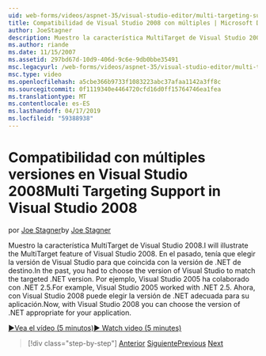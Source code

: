 ```yaml
---
uid: web-forms/videos/aspnet-35/visual-studio-editor/multi-targeting-support-in-visual-studio-2008
title: Compatibilidad de Visual Studio 2008 con múltiples | Microsoft Docs
author: JoeStagner
description: Muestro la característica MultiTarget de Visual Studio 2008. En el pasado, tenía que elegir la versión de Visual Studio para que coincida con el destino versi .NET...
ms.author: riande
ms.date: 11/15/2007
ms.assetid: 297bd67d-10d9-406d-9c6e-9db0bbe35491
msc.legacyurl: /web-forms/videos/aspnet-35/visual-studio-editor/multi-targeting-support-in-visual-studio-2008
msc.type: video
ms.openlocfilehash: a5cbe366b9733f1083223abc37afaa1142a3ff8c
ms.sourcegitcommit: 0f1119340e4464720cfd16d0ff15764746ea1fea
ms.translationtype: MT
ms.contentlocale: es-ES
ms.lasthandoff: 04/17/2019
ms.locfileid: "59388938"
---
```

# <a name="multi-targeting-support-in-visual-studio-2008"></a><span data-ttu-id="5cf74-104">Compatibilidad con múltiples versiones en Visual Studio 2008</span><span class="sxs-lookup"><span data-stu-id="5cf74-104">Multi Targeting Support in Visual Studio 2008</span></span>

<span data-ttu-id="5cf74-105">por [Joe Stagner](https://github.com/JoeStagner)</span><span class="sxs-lookup"><span data-stu-id="5cf74-105">by [Joe Stagner](https://github.com/JoeStagner)</span></span>

<span data-ttu-id="5cf74-106">Muestro la característica MultiTarget de Visual Studio 2008.</span><span class="sxs-lookup"><span data-stu-id="5cf74-106">I will illustrate the MultiTarget feature of Visual Studio 2008.</span></span> <span data-ttu-id="5cf74-107">En el pasado, tenía que elegir la versión de Visual Studio para que coincida con la versión de .NET de destino.</span><span class="sxs-lookup"><span data-stu-id="5cf74-107">In the past, you had to choose the version of Visual Studio to match the targeted .NET version.</span></span> <span data-ttu-id="5cf74-108">Por ejemplo, Visual Studio 2005 ha colaborado con .NET 2.5.</span><span class="sxs-lookup"><span data-stu-id="5cf74-108">For example, Visual Studio 2005 worked with .NET 2.5.</span></span> <span data-ttu-id="5cf74-109">Ahora, con Visual Studio 2008 puede elegir la versión de .NET adecuada para su aplicación.</span><span class="sxs-lookup"><span data-stu-id="5cf74-109">Now, with Visual Studio 2008 you can choose the version of .NET appropriate for your application.</span></span>

[<span data-ttu-id="5cf74-110">&#9654;Vea el vídeo (5 minutos)</span><span class="sxs-lookup"><span data-stu-id="5cf74-110">&#9654; Watch video (5 minutes)</span></span>](https://channel9.msdn.com/Blogs/ASP-NET-Site-Videos/multi-targeting-support-in-visual-studio-2008)

> [!div class="step-by-step"]
> <span data-ttu-id="5cf74-111">[Anterior](javascript-debugging-in-visual-studio-2008.md)
> [Siguiente](intellisense-for-jscript-and-aspnet-ajax.md)</span><span class="sxs-lookup"><span data-stu-id="5cf74-111">[Previous](javascript-debugging-in-visual-studio-2008.md)
[Next](intellisense-for-jscript-and-aspnet-ajax.md)</span></span>
